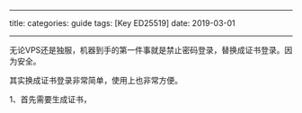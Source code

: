 
---
title: 
categories: guide
tags: [Key ED25519]
date: 2019-03-01

---
无论VPS还是独服，机器到手的第一件事就是禁止密码登录，替换成证书登录。因为安全。

其实换成证书登录非常简单，使用上也非常方便。

1、首先需要生成证书，
<!--stackedit_data:
eyJoaXN0b3J5IjpbMTkzNDY3MzYwOCwxNTYwNTIzOTAxXX0=
-->